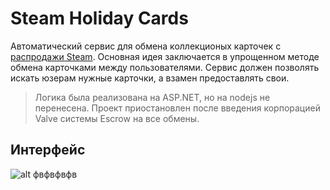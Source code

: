 Steam Holiday Cards
=====================
Автоматический сервис для обмена коллекционых карточек с [распродажи Steam](http://steamcommunity.com/sharedfiles/filedetails/?id=236943802). Основная идея заключается в упрощенном методе обмена карточками между пользователями. Сервис должен позволять искать юзерам нужные карточки, а взамен предоставлять свои.

>Логика была реализована на ASP.NET, но на nodejs не перенесена. Проект приостановлен после введения корпорацией Valve системы Escrow на все обмены.

Интерфейс
---------------------
![alt фвфвфвфв](http://i.imgur.com/F2fRyOt.jpg)
